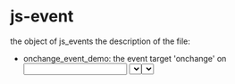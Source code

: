 # js-event
the object of js_events
the description of the file:
- onchange_event_demo: the event target 'onchange' on <input> <select> , this is the demo of onchange event on <input> and <select>
  
